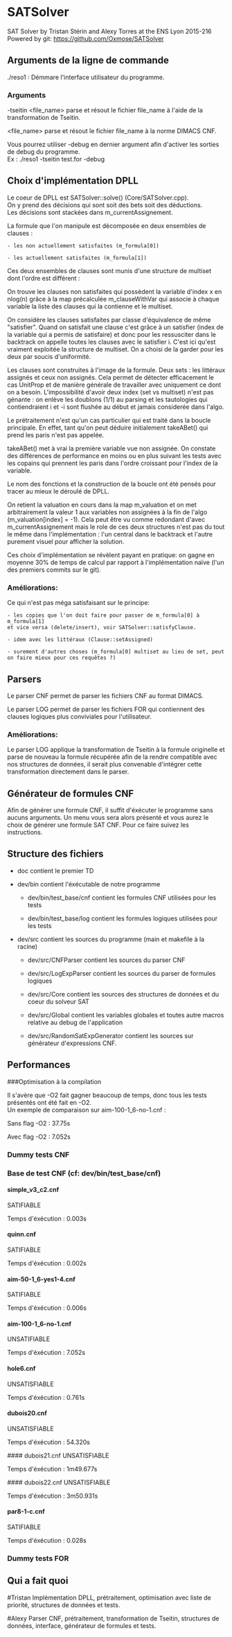 # SATSolver
SAT Solver by Tristan Stérin and Alexy Torres at the ENS Lyon 2015-216
Powered by git: https://github.com/Oxmose/SATSolver

## Arguments de la ligne de commande
./reso1 : Démmare l'interface utilisateur du programme.     

### Arguments
-tseitin \<file_name\> parse et résout le fichier file_name à l'aide de la transformation de Tseitin.   

\<file_name\> parse et résout le fichier file_name à la norme DIMACS CNF.     

Vous pourrez utiliser -debug en dernier argument afin d'activer les sorties de debug du programme.    
Ex : ./reso1 -tseitin test.for -debug

## Choix d'implémentation DPLL

Le coeur de DPLL est SATSolver::solve() (Core/SATSolver.cpp).    
On y prend des décisions qui sont soit des bets soit des déductions.   
Les décisions sont stackées dans m_currentAssignement.   

La formule que l'on manipule est décomposée en deux ensembles de clauses :

    - les non actuellement satisfaites (m_formula[0])

    - les actuellement satisfaites (m_formula[1])

Ces deux ensembles de clauses sont munis d'une structure de multiset dont l'ordre
est différent :   

On trouve les clauses non satisfaites qui possèdent la variable d'index x en nlog(n) grâce à la map précalculée m_clauseWithVar qui associe à chaque variable la liste des clauses qui la contienne et le multiset.    

On considère les clauses satisfaites par classe d'équivalence de même "satisfier".
Quand on satisfait une clause c'est grâce à un satisfier (index de la variable qui a permis de satisfaire)
et donc pour les ressusciter dans le backtrack on appelle toutes les clauses avec le satisfier i. C'est ici qu'est vraiment exploitée la structure de multiset. On a choisi de la garder pour les deux par soucis d'uniformité.     

Les clauses sont construites à l'image de la formule.
Deux sets : les littéraux assignés et ceux non assignés.
Cela permet de détecter efficacement le cas UnitProp et de manière générale de travailler
avec uniquement ce dont on a besoin.
L'impossibilité d'avoir deux index (set vs multiset) n'est pas génante : on enlève les doublons (1\/1) au parsing
et les tautologies qui contiendraient i et -i sont flushée au début et jamais considerée dans l'algo.      

Le prétraitement n'est qu'un cas particulier qui est traité dans la boucle principale.
En effet, tant qu'on peut déduire initialement takeABet() qui prend les paris n'est pas
appelée.      

takeABet() met à vrai la première variable vue non assignée.
On constate des différences de performance en moins ou en plus suivant les tests
avec les copains qui prennent les paris dans l'ordre croissant pour l'index de la variable.       

Le nom des fonctions et la construction de la boucle ont été pensés pour tracer au mieux
le déroulé de DPLL.      

On retient la valuation en cours dans la map m_valuation et on met arbitrairement la valeur 1
aux variables non assignées à la fin de l'algo (m_valuation[index] = -1).
Cela peut être vu comme redondant d'avec m_currentAssignement mais le role de ces deux structures n'est pas du tout
le même dans l'implémentation : l'un central dans le backtrack et l'autre purement visuel pour afficher la solution.      

Ces choix d'implémentation se révèlent payant en pratique: on gagne en moyenne 30% de temps de calcul par rapport
à l'implémentation naïve (l'un des premiers commits sur le git).     

### Améliorations:    

Ce qui n'est pas méga satisfaisant sur le principe:

    - les copies que l'on doit faire pour passer de m_formula[0] à m_formula[1]
    et vice versa (delete/insert), voir SATSolver::satisfyClause.

    - idem avec les littéraux (Clause::setAssigned)

    - surement d'autres choses (m_formula[0] multiset au lieu de set, peut on faire mieux pour ces requêtes ?)    


## Parsers
Le parser CNF permet de parser les fichiers CNF au format DIMACS.     

Le parser LOG permet de parser les fichiers FOR qui contiennent des clauses logiques plus conviviales pour l'utilisateur.      

### Améliorations:     

Le parser LOG applique la transformation de Tseitin à la formule originelle et parse de nouveau la formule récupérée afin de la rendre compatible avec nos structures de données, il serait plus convenable d'intégrer cette transformation directement dans le parser.       

## Générateur de formules CNF
Afin de générer une formule CNF, il suffit d'éxécuter le programme sans aucuns arguments. Un menu vous sera alors présenté et vous aurez le choix de générer une formule SAT CNF. Pour ce faire suivez les instructions.       

## Structure des fichiers
* doc contient le premier TD     

* dev/bin contient l'éxécutable de notre programme    

    * dev/bin/test_base/cnf contient les formules CNF utilisées pour les tests

    * dev/bin/test_base/log contient les formules logiques utilisées pour les tests

* dev/src contient les sources du programme (main et makefile à la racine)

    * dev/src/CNFParser contient les sources du parser CNF

    * dev/src/LogExpParser contient les sources du parser de formules logiques

    * dev/src/Core contient les sources des structures de données et du coeur du solveur SAT

    * dev/src/Global contient les variables globales et toutes autre macros relative au debug de l'application

    * dev/src/RandomSatExpGenerator contient les sources sur générateur d'expressions CNF.      

## Performances
###Optimisation à la compilation

Il s'avère que -O2 fait gagner beaucoup de temps, donc tous les tests
présentés ont été fait en -O2.  
Un exemple de comparaison sur aim-100-1_6-no-1.cnf :  

Sans flag -O2 : 37.75s

Avec flag -O2 : 7.052s

### Dummy tests CNF

### Base de test CNF (cf: dev/bin/test_base/cnf)

#### simple_v3_c2.cnf
SATIFIABLE

Temps d'éxécution : 0.003s

#### quinn.cnf
SATIFIABLE

Temps d'éxécution : 0.002s

#### aim-50-1_6-yes1-4.cnf
SATIFIABLE

Temps d'éxécution : 0.006s

#### aim-100-1_6-no-1.cnf
UNSATIFIABLE

Temps d'éxécution : 7.052s

#### hole6.cnf
UNSATISFIABLE

Temps d'éxécution : 0.761s

#### dubois20.cnf
UNSATISFIABLE

Temps d'éxécution : 54.320s

#### dubois21.cnf
UNSATISFIABLE

Temps d'éxécution : 1m49.677s

#### dubois22.cnf
UNSATISFIABLE

Temps d'éxécution : 3m50.931s

#### par8-1-c.cnf
SATIFIABLE

Temps d'éxécution : 0.028s

### Dummy tests FOR

## Qui a fait quoi
#Tristan
Implémentation DPLL, prétraitement, optimisation avec liste de priorité, structures de données et tests.

#Alexy
Parser CNF, prétraitement, transformation de Tseitin, structures de données, interface, générateur de formules et tests.
